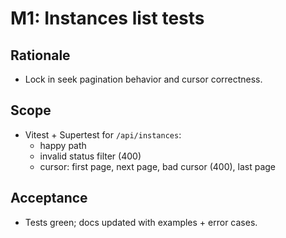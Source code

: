 # M1: Instances list tests

## Rationale
- Lock in seek pagination behavior and cursor correctness.

## Scope
- Vitest + Supertest for `/api/instances`:
  - happy path
  - invalid status filter (400)
  - cursor: first page, next page, bad cursor (400), last page

## Acceptance
- Tests green; docs updated with examples + error cases.
